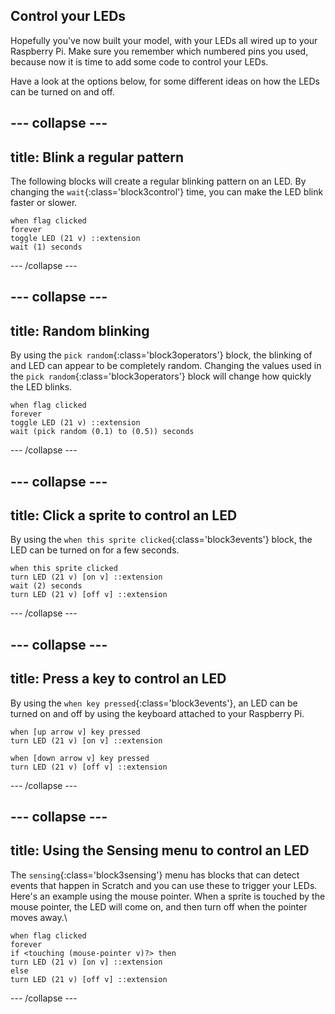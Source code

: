 ## Control your LEDs

Hopefully you've now built your model, with your LEDs all wired up to your Raspberry Pi. Make sure you remember which numbered pins you used, because now it is time to add some code to control your LEDs.

Have a look at the options below, for some different ideas on how the LEDs can be turned on and off.

--- collapse ---
---
title: Blink a regular pattern
---

The following blocks will create a regular blinking pattern on an LED. By changing the `wait`{:class='block3control'} time, you can make the LED blink faster or slower.

```blocks3
when flag clicked
forever
toggle LED (21 v) ::extension
wait (1) seconds
```

--- /collapse ---

--- collapse ---
---
title: Random blinking
---

By using the `pick random`{:class='block3operators'} block, the blinking of and LED can appear to be completely random. Changing the values used in the `pick random`{:class='block3operators'} block will change how quickly the LED blinks.

```blocks3
when flag clicked
forever
toggle LED (21 v) ::extension
wait (pick random (0.1) to (0.5)) seconds
```

--- /collapse ---

--- collapse ---
---
title: Click a sprite to control an LED
---

By using the `when this sprite clicked`{:class='block3events'} block, the LED can be turned on for a few seconds.

```blocks3
when this sprite clicked
turn LED (21 v) [on v] ::extension
wait (2) seconds
turn LED (21 v) [off v] ::extension
```

--- /collapse ---

--- collapse ---
---
title: Press a key to control an LED
---

By using the `when key pressed`{:class='block3events'}, an LED can be turned on and off by using the keyboard attached to your Raspberry Pi.

```blocks3
when [up arrow v] key pressed
turn LED (21 v) [on v] ::extension

when [down arrow v] key pressed
turn LED (21 v) [off v] ::extension
```

--- /collapse ---

--- collapse ---
---
title: Using the Sensing menu to control an LED
---

The `sensing`{:class='block3sensing'} menu has blocks that can detect events that happen in Scratch and you can use these to trigger your LEDs. Here's an example using the mouse pointer. When a sprite is touched by the mouse pointer, the LED will come on, and then turn off when the pointer moves away.\

```blocks3
when flag clicked
forever
if <touching (mouse-pointer v)?> then
turn LED (21 v) [on v] ::extension
else
turn LED (21 v) [off v] ::extension
```



--- /collapse ---